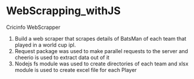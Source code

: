 # WebScrapping_withJS

Cricinfo WebScrapper
1. Build a web scraper that scrapes details of BatsMan of each team that played in a world cup ipl.
2. Request package was used to make parallel requests to the server and cheerio is used to extract data out of it
3. Nodejs fs module was used to create directories of each team and xlsx module is used to create excel file for each Player

